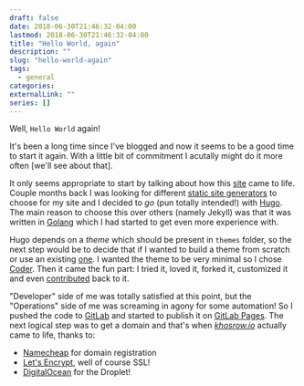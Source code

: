 ```yaml
---
draft: false
date: 2018-06-30T21:46:32-04:00
lastmod: 2018-06-30T21:46:32-04:00
title: "Hello World, again"
description: ""
slug: "hello-world-again"
tags:
  - general
categories:
externalLink: ""
series: []
---
```


Well, `Hello World` again!

It's been a long time since I've blogged and now it seems to be a good time to start it again. With a little bit of commitment I acutally might do it more often [we'll see about that].

It only seems appropriate to start by talking about how this [site](https://khosrow.io/) came to life. Couple months back I was looking for different [static site generators](https://www.netlify.com/blog/2017/05/25/top-ten-static-site-generators-of-2017/) to choose for my site and I decided to *go* (pun totally intended!) with [Hugo](https://gohugo.io/). The main reason to choose this over others (namely Jekyll) was that it was written in [Golang](https://golang.org/) which I had started to get even more experience with.

<!--more-->

Hugo depends on a *theme* which should be present in `themes` folder, so the next step would be to decide that if I wanted to build a theme from scratch or use an existing [one](https://themes.gohugo.io/). I wanted the theme to be very minimal so I chose [Coder](https://themes.gohugo.io/hugo-coder/). Then it came the fun part: I tried it, loved it, forked it, customized it and even [contributed](https://github.com/luizdepra/hugo-coder/) back to it.

"Developer" side of me was totally satisfied at this point, but the "Operations" side of me was screaming in agony for some automation! So I pushed the code to [GitLab](https://gitlab.com/) and started to publish it on [GitLab Pages](https://about.gitlab.com/features/pages/). The next logical step was to get a domain and that's when *[khosrow.io](https://khosrow.io/)* actually came to life, thanks to:

- [Namecheap](https://www.namecheap.com/) for domain registration
- [Let's Encrypt](https://letsencrypt.org/), well of course SSL!
- [DigitalOcean](https://www.digitalocean.com/) for the Droplet!
